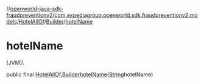 //[openworld-java-sdk-fraudpreventionv2](../../../../index.md)/[com.expediagroup.openworld.sdk.fraudpreventionv2.models](../../index.md)/[HotelAllOf](../index.md)/[Builder](index.md)/[hotelName](hotel-name.md)

# hotelName

[JVM]\

public final [HotelAllOf.Builder](index.md)[hotelName](hotel-name.md)([String](https://docs.oracle.com/javase/8/docs/api/java/lang/String.html)hotelName)
